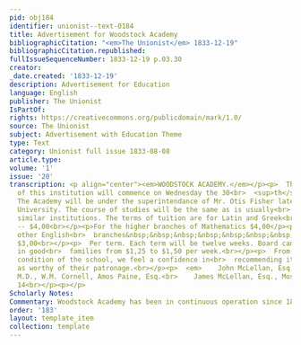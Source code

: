```yaml
---
pid: obj184
identifier: unionist--text-0184
title: Advertisement for Woodstock Academy
bibliographicCitation: "<em>The Unionist</em> 1833-12-19"
bibliographicCitation.republished: 
fullIssueSequenceNumber: 1833-12-19 p.03.30
creator: 
_date.created: '1833-12-19'
description: Advertisement for Education
language: English
publisher: The Unionist
IsPartOf: 
rights: https://creativecommons.org/publicdomain/mark/1.0/
source: The Unionist
subject: Advertisement with Education Theme
type: Text
category: Unionist full issue 1833-08-08
article.type: 
volume: '1'
issue: '20'
transcription: <p align="center"><em>WOODSTOCK ACADEMY.</em></p><p>  The fall term
  of this institution will commence on Wednesday the 30<br>  <sup>th</sup>  of Oct.
  The Academy will be under the superintendance of Mr. Otis Fisher late<br>  of Brown
  University. The course of studies will be the same as is usually<br>  pursued in
  similar institutions. The terms of tuition are for Latin and Greek<br>  languages
  -- $4,00<br></p><p>For the higher branches of Mathematics $4,00</p><p>  And for
  other English<br>  branches&nbsp;&nbsp;&nbsp;&nbsp;&nbsp;&nbsp;&nbsp;&nbsp;&nbsp;
  $3,00<br></p><p>  Per term. Each term will be twelve weeks. Board can be obtained
  in good<br>  families from $1,25 to $1,50 per week.<br></p><p>  From the late flourishing
  condition of the school, we feel a confidence in<br>  recommending it to the public
  as worthy of their patronage.<br></p><p>  <em>    John McLellan, Esq., Daniel Lyman,
  M.D., W.M. Cornell, Amos Paine, Esq.<br>    James McLellan, Esq., Moses Lyon,<br>  </em>  Trustees&nbsp;&nbsp;&nbsp;&nbsp;&nbsp;&nbsp;&nbsp;&nbsp;&nbsp;&nbsp;&nbsp;&nbsp;&nbsp;&nbsp;&nbsp;&nbsp;&nbsp;&nbsp;&nbsp;&nbsp;&nbsp;&nbsp;&nbsp;&nbsp;&nbsp;&nbsp;&nbsp;&nbsp;&nbsp;&nbsp;&nbsp;&nbsp;&nbsp;&nbsp;&nbsp;&nbsp;&nbsp;&nbsp;<br>  &nbsp;&nbsp;&nbsp;&nbsp;&nbsp;&nbsp;&nbsp;&nbsp;&nbsp;&nbsp;&nbsp;
  14<br></p><p></p>
Scholarly Notes: 
Commentary: Woodstock Academy has been in continuous operation since 1801; https://www.woodstockacademy.org/about/history
order: '183'
layout: template_item
collection: template
---
```

